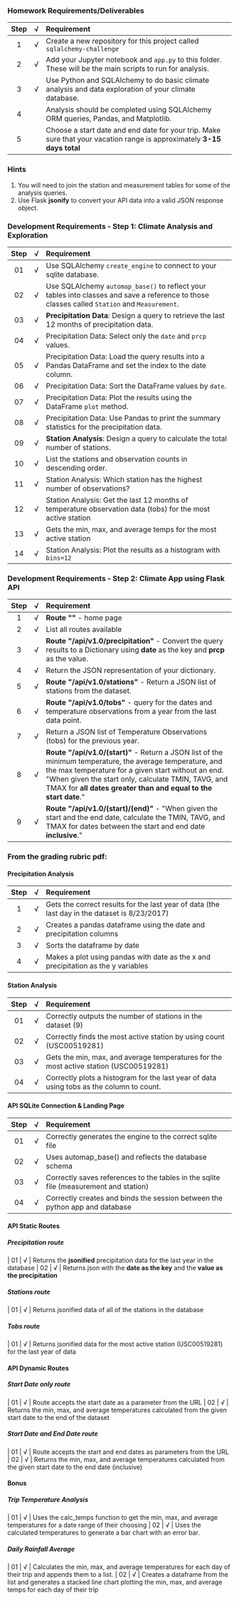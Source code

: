 ### Homework Requirements/Deliverables
| Step | √ | Requirement |
| :---: | :---: | :--- 
| 1 | √ | Create a new repository for this project called `sqlalchemy-challenge`
| 2 | √ | Add your Jupyter notebook and `app.py` to this folder. These will be the main scripts to run for analysis.
| 3 | √ | Use Python and SQLAlchemy to do basic climate analysis and data exploration of your climate database. 
| 4 | | Analysis should be completed using SQLAlchemy ORM queries, Pandas, and Matplotlib.
| 5 | | Choose a start date and end date for your trip. Make sure that your vacation range is approximately **3-15 days total**

### Hints
1. You will need to join the station and measurement tables for some of the analysis queries.
2. Use Flask **jsonify** to convert your API data into a valid JSON response object.

### Development Requirements - Step 1: Climate Analysis and Exploration
| Step | √ | Requirement |
| :---: | :---: | :--- 
| 01 | √ | Use SQLAlchemy `create_engine` to connect to your sqlite database.
| 02 | √ | Use SQLAlchemy `automap_base()` to reflect your tables into classes and save a reference to those classes called `Station` and `Measurement`.
| 03 | √ | **Precipitation Data**: Design a query to retrieve the last 12 months of precipitation data.
| 04 | √ | Precipitation Data: Select only the `date` and `prcp` values.
| 05 | √ | Precipitation Data: Load the query results into a Pandas DataFrame and set the index to the date column.
| 06 | √ | Precipitation Data: Sort the DataFrame values by `date`.
| 07 | √ | Precipitation Data: Plot the results using the DataFrame `plot` method.
| 08 | √ | Precipitation Data: Use Pandas to print the summary statistics for the precipitation data.
| 09 | √ | **Station Analysis**: Design a query to calculate the total number of stations.
| 10 | √ | List the stations and observation counts in descending order.
| 11 | √ | Station Analysis: Which station has the highest number of observations?
| 12 | √ | Station Analysis: Get the last 12 months of temperature observation data (tobs) for the most active station
| 13 | √ | Gets the min, max, and average temps for the most active station
| 14 | √ | Station Analysis: Plot the results as a histogram with `bins=12`

### Development Requirements - Step 2: Climate App using Flask API
| Step | √ | Requirement |
| :---: | :---: | :--- 
| 1 | √ | **Route "\"** - home page
| 2 | √ | List all routes available
| 3 | √ | **Route "/api/v1.0/precipitation"** - Convert the query results to a Dictionary using **date** as the key and **prcp** as the value.
| 4 | √ | Return the JSON representation of your dictionary.
| 5 | √ | **Route "/api/v1.0/stations"** - Return a JSON list of stations from the dataset.
| 6 | √ | **Route "/api/v1.0/tobs"** - query for the dates and temperature observations from a year from the last data point.
| 7 | √ | Return a JSON list of Temperature Observations (tobs) for the previous year.
| 8 | √ | **Route "/api/v1.0/(start)"** - Return a JSON list of the minimum temperature, the average temperature, and the max temperature for a given start without an end. "When given the start only, calculate TMIN, TAVG, and TMAX for **all dates greater than and equal to the start date**."
| 9 | √ | **Route "/api/v1.0/(start)/(end)"** - "When given the start and the end date, calculate the TMIN, TAVG, and TMAX for dates between the start and end date **inclusive**."

### From the grading rubric pdf:
#### Precipitation Analysis
| Step | √ | Requirement |
| :---: | :---: | :--- 
| 1 | √ | Gets the correct results for the last year of data (the last day in the dataset is 8/23/2017)
| 2 | √ | Creates a pandas dataframe using the date and precipitation columns
| 3 | √ | Sorts the dataframe by date
| 4 | √ | Makes a plot using pandas with date as the x and precipitation as the y variables

#### Station Analysis
| Step | √ | Requirement |
| :---: | :---: | :--- 
| 01 | √ | Correctly outputs the number of stations in the dataset (9)
| 02 | √ | Correctly finds the most active station by using count (USC00519281)
| 03 | √ | Gets the min, max, and average temperatures for the most active station (USC00519281)
| 04 | √ | Correctly plots a histogram for the last year of data using tobs as the column to count.

#### API SQLite Connection & Landing Page 
| Step | √ | Requirement |
| :---: | :---: | :--- 
| 01 | √ | Correctly generates the engine to the correct sqlite file 
| 02 | √ | Uses automap_base() and reflects the database schema
| 03 | √ | Correctly saves references to the tables in the sqlite file (measurement and station)
| 04 | √ | Correctly creates and binds the session between the python app and database

#### API Static Routes
##### Precipitation route
| 01 | √ | Returns the **jsonified** precipitation data for the last year in the database
| 02 | √ | Returns json with the **date as the key** and the **value as the precipitation**

##### Stations route
| 01 | √ | Returns jsonified data of all of the stations in the database

##### Tobs route
| 01 | √ | Returns jsonified data for the most active station (USC00519281) for the last year of data

#### API Dynamic Routes

##### Start Date only route
| 01 | √ | Route accepts the start date as a parameter from the URL
| 02 | √ | Returns the min, max, and average temperatures calculated from the given start date to the end of the dataset
 
##### Start Date and End Date route
| 01 | √ | Route accepts the start and end dates as parameters from the URL
| 02 | √ | Returns the min, max, and average temperatures calculated from the given start date to the end date (inclusive)

#### Bonus

##### Trip Temperature Analysis
| 01 | √ | Uses the calc_temps function to get the min, max, and average temperatures for a date range of their choosing
| 02 | √ | Uses the calculated temperatures to generate a bar chart with an error bar.

##### Daily Rainfall Average
| 01 | √ | Calculates the min, max, and average temperatures for each day of their trip and appends them to a list.
| 02 | √ | Creates a dataframe from the list and generates a stacked line chart plotting the min, max, and average temps for each day of their trip

